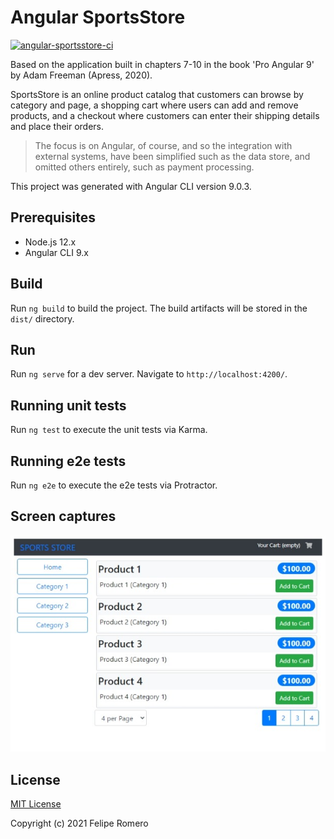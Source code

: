 # Angular SportsStore

[![angular-sportsstore-ci][ci-badge]][ci-workflow]

Based on the application built in chapters 7-10 in the book 'Pro Angular 9' by Adam Freeman (Apress, 2020).

SportsStore is an online product catalog that customers can browse by category and page, a shopping cart
where users can add and remove products, and a checkout where customers can enter their shipping details
and place their orders.

>The focus is on Angular, of course, and so the integration with external systems, have been
simplified such as the data store, and omitted others entirely, such as payment processing.

This project was generated with Angular CLI version 9.0.3.

## Prerequisites

- Node.js 12.x
- Angular CLI 9.x

## Build

Run `ng build` to build the project. The build artifacts will be stored in the `dist/` directory.

## Run

Run `ng serve` for a dev server. Navigate to `http://localhost:4200/`.

## Running unit tests

Run `ng test` to execute the unit tests via Karma.

## Running e2e tests

Run `ng e2e` to execute the e2e tests via Protractor.

## Screen captures

![angular-sportsstore-home](.github/assets/angular-sportsstore.jpeg)

## License

[MIT License](./LICENSE)

Copyright (c) 2021 Felipe Romero

[ci-badge]: https://github.com/feliperomero3/angular-sportsstore/actions/workflows/angular-sportsstore-ci.yml/badge.svg
[ci-workflow]: https://github.com/feliperomero3/angular-sportsstore/actions/workflows/angular-sportsstore-ci.yml
